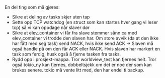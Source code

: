 En del ting som må gjøres: 
- Sikre at deling av tasks skjer uten tap
- Sette opp TCP watchdog (en struct som kan startes hver gang vi leser tcp) så vi kan oppdage når slaver dør
- Sikre at elev_container vi får fra slave stemmer sånn ca med elev_container vi trodde den slaven har. Om store avvik (da at den ikke har fått med seg task) send NACK, hvis ikke send ACK -> Slaven må også handle på om den får ACK eller NACK. Hvis slaven har markert en task som ferdig, husk også å fjerne tasken fra tasks. 
- Rydd opp i prosjekt-mappa. Tror worldview_test kan fjernes helt. Tror også tokio_ny kan fjernes, dobbeltsjekk om det er noe der som kan brukes senere. tokio må vente litt med, den har endel ti backup.